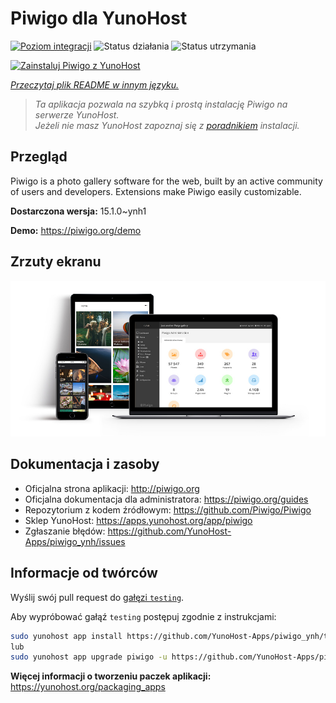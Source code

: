 <!--
To README zostało automatycznie wygenerowane przez <https://github.com/YunoHost/apps/tree/master/tools/readme_generator>
Nie powinno być ono edytowane ręcznie.
-->

# Piwigo dla YunoHost

[![Poziom integracji](https://apps.yunohost.org/badge/integration/piwigo)](https://ci-apps.yunohost.org/ci/apps/piwigo/)
![Status działania](https://apps.yunohost.org/badge/state/piwigo)
![Status utrzymania](https://apps.yunohost.org/badge/maintained/piwigo)

[![Zainstaluj Piwigo z YunoHost](https://install-app.yunohost.org/install-with-yunohost.svg)](https://install-app.yunohost.org/?app=piwigo)

*[Przeczytaj plik README w innym języku.](./ALL_README.md)*

> *Ta aplikacja pozwala na szybką i prostą instalację Piwigo na serwerze YunoHost.*  
> *Jeżeli nie masz YunoHost zapoznaj się z [poradnikiem](https://yunohost.org/install) instalacji.*

## Przegląd

Piwigo is a photo gallery software for the web, built by an active community of users and developers. Extensions make Piwigo easily customizable.


**Dostarczona wersja:** 15.1.0~ynh1

**Demo:** <https://piwigo.org/demo>

## Zrzuty ekranu

![Zrzut ekranu z Piwigo](./doc/screenshots/screenshot_Piwigo.jpg)

## Dokumentacja i zasoby

- Oficjalna strona aplikacji: <http://piwigo.org>
- Oficjalna dokumentacja dla administratora: <https://piwigo.org/guides>
- Repozytorium z kodem źródłowym: <https://github.com/Piwigo/Piwigo>
- Sklep YunoHost: <https://apps.yunohost.org/app/piwigo>
- Zgłaszanie błędów: <https://github.com/YunoHost-Apps/piwigo_ynh/issues>

## Informacje od twórców

Wyślij swój pull request do [gałęzi `testing`](https://github.com/YunoHost-Apps/piwigo_ynh/tree/testing).

Aby wypróbować gałąź `testing` postępuj zgodnie z instrukcjami:

```bash
sudo yunohost app install https://github.com/YunoHost-Apps/piwigo_ynh/tree/testing --debug
lub
sudo yunohost app upgrade piwigo -u https://github.com/YunoHost-Apps/piwigo_ynh/tree/testing --debug
```

**Więcej informacji o tworzeniu paczek aplikacji:** <https://yunohost.org/packaging_apps>
